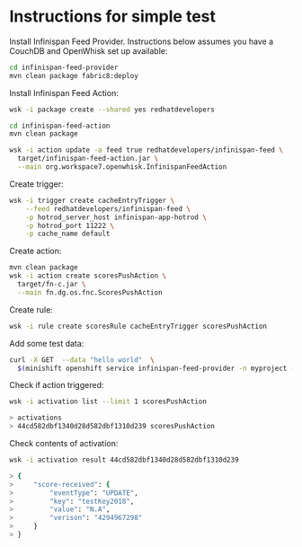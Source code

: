 # Instructions for simple test

Install Infinispan Feed Provider.
Instructions below assumes you have a CouchDB and OpenWhisk set up available:

```bash
cd infinispan-feed-provider
mvn clean package fabric8:deploy
```

Install Infinispan Feed Action:

```bash
wsk -i package create --shared yes redhatdevelopers

cd infinispan-feed-action
mvn clean package

wsk -i action update -a feed true redhatdevelopers/infinispan-feed \
  target/infinispan-feed-action.jar \
  --main org.workspace7.openwhisk.InfinispanFeedAction
```

Create trigger:

```bash
wsk -i trigger create cacheEntryTrigger \
    --feed redhatdevelopers/infinispan-feed \
    -p hotrod_server_host infinispan-app-hotrod \
    -p hotrod_port 11222 \
    -p cache_name default
```

Create action:

```bash
mvn clean package
wsk -i action create scoresPushAction \
  target/fn-c.jar \
  --main fn.dg.os.fnc.ScoresPushAction
```

Create rule:

```bash
wsk -i rule create scoresRule cacheEntryTrigger scoresPushAction
```

Add some test data:

```bash
curl -X GET  --data "hello world"  \
  $(minishift openshift service infinispan-feed-provider -n myproject --url)/data/add/testKey2018
```

Check if action triggered:

```bash
wsk -i activation list --limit 1 scoresPushAction

> activations
> 44cd582dbf1340d28d582dbf1310d239 scoresPushAction
```

Check contents of activation:

```bash
wsk -i activation result 44cd582dbf1340d28d582dbf1310d239

> {
>     "score-received": {
>         "eventType": "UPDATE",
>         "key": "testKey2018",
>         "value": "N.A",
>         "verison": "4294967298"
>     }
> }
```